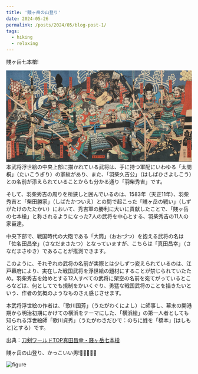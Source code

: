 ```yaml
---
title: '賤ヶ岳の山登り'
date: 2024-05-26
permalink: /posts/2024/05/blog-post-1/
tags:
  - hiking
  - relaxing
---
```


賤ヶ岳七本槍!

![figure](/images/my_pictures/2024-05-26-1.jpg "賤ヶ岳七本槍")
本武将浮世絵の中央上部に描かれている武将は、手に持つ軍配にいわゆる「太閤桐」（たいこうぎり）の家紋があり、また、「羽柴久吉公」（はしばひさよしこう）との名前が添えられていることからも分かる通り「羽柴秀吉」です。

そして、羽柴秀吉の周りを所狭しと囲んでいるのは、1583年（天正11年）、羽柴秀吉と「柴田勝家」（しばたかついえ）との間で起こった「賤ヶ岳の戦い」（しずがたけのたたかい）において、秀吉軍の勝利に大いに貢献したことで、「賤ヶ岳の七本槍」と称されるようになった7人の武将を中心とする、羽柴秀吉の11人の家臣達。

中央下部で、戦国時代の大砲である「大筒」（おおづつ）を抱える武将の名は「佐名田昌羍」（さなだまさたつ）となっていますが、こちらは「真田昌幸」（さなだまさゆき）であることが推測できます。

このように、それぞれの武将の名前が実際とは少しずつ変えられているのは、江戸幕府により、実在した戦国武将を浮世絵の題材にすることが禁じられていたため。羽柴秀吉を始めとする12人すべての武将に架空の名前を宛てがっているところなどは、何としてでも規制をかいくぐり、勇猛な戦国武将のことを描きたいという、作者の気概のようなものさえ感じさせます。

本武将浮世絵の作者は、「歌川国芳」（うたがわくによし）に師事し、幕末の開港期から明治初期にかけての横浜をテーマにした、「横浜絵」の第一人者としても知られる浮世絵師「歌川貞秀」（うたがわさだひで：のちに姓を「橋本」[はしもと]とする）です。

出典：[刀剣ワールドTOP真田昌幸・賤ヶ岳七本槍](https://www.touken-world-ukiyoe.jp/mushae/art0007410/)


賤ヶ岳の山登り、かっこいい男!:monkey::monkey::monkey::monkey::monkey:

![figure](/images/my_pictures/2024-05-26.jpg "賤ヶ岳の山登り、かっこいい男")

